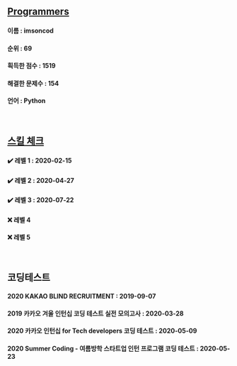 ## [Programmers](https://programmers.co.kr/learn/challenges)
#### 이름 : imsoncod
#### 순위 : 69
#### 흭득한 점수 : 1519
#### 해결한 문제수 : 154
#### 언어 : Python

<br>

## [스킬 체크](https://programmers.co.kr/skill_checks)
#### ✔️ 레벨 1 : 2020-02-15
#### ✔️ 레벨 2 : 2020-04-27
#### ✔️ 레벨 3 : 2020-07-22
#### ❌ 레벨 4
#### ❌ 레벨 5

<br>

## 코딩테스트
#### 2020 KAKAO BLIND RECRUITMENT : 2019-09-07
#### 2019 카카오 겨울 인턴십 코딩 테스트 실전 모의고사 : 2020-03-28 
#### 2020 카카오 인턴십 for Tech developers 코딩 테스트 : 2020-05-09
#### 2020 Summer Coding - 여름방학 스타트업 인턴 프로그램 코딩 테스트 : 2020-05-23
